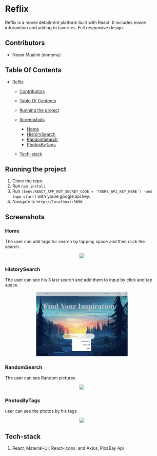 # Reflix

Reflix is a movie detail/rent platform built with React. It includes movie inforamtion and adding to favorites.
Full responsive design.
## Contributors
- Noam Mualmi (nonomu)
## Table Of Contents
- [Reflix](#reflix)
  - [Contributors](#contributors)
  - [Table Of Contents](#table-of-contents)
  - [Running the project](#running-the-project)
  - [Screenshots](#screenshots)
    - [Home](#home)
    - [HistorySearch](#HistorySearch)
    - [RandomSearch](#RandomSearch)
    - [PhotosByTags](#PhotosByTags)

  - [Tech-stack](#tech-stack)

## Running the project
1. Clone the repo.
2. Run `npm install`.
5. Run `($env:REACT_APP_NOT_SECRET_CODE = 'YOURE_API_KEY_HERE') -and (npm start)` with youre google api key.
6. Navigate to `http://localhost:3000`.

## Screenshots

### Home
The user can add tags for search by tapping space and then click the search.
<p align="center"><img src="assets/Home.PNG" width="300" /></p>

### HistorySearch
The user can see his 3 last search and add them to input by click and tap space.
<p align="center"><img src="assets/HistoryInput.PNG" width="300" /></p>

### RandomSearch
The user can see Random pictures
<p align="center"><img src="assets/Random.PNG" width="300" /></p>

### PhotosByTags
user can see the photos by his tags
<p align="center"><img src="assets/NormalSearch.PNG" width="300" /></p>



## Tech-stack
1. React, Material-UI, React-Icons, and Axios, PixaBay Api
